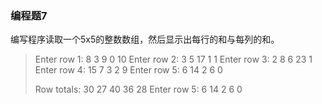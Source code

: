 ### 编程题7
编写程序读取一个5x5的整数数组，然后显示出每行的和与每列的和。
> Enter row 1: 8 3 9 0 10
> Enter row 2: 3 5 17 1 1
> Enter row 3: 2 8 6 23 1
> Enter row 4: 15 7 3 2 9
> Enter row 5: 6 14 2 6 0
>
> Row totals: 30 27 40 36 28
> Enter row 5: 6 14 2 6 0
